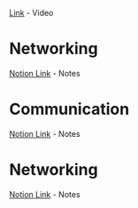 [Link](https://namastedev.com/learn/namaste-frontend-system-design/rest-apis) - Video

# Networking

[Notion Link](https://www.notion.so/1-Networking-6584504d586f4960a0ef67db5173f7cf) - Notes

# Communication

[Notion Link](https://www.notion.so/2-Communications-5959b1e9ea26468cadcb52bf190e30b9) - Notes

# Networking

[Notion Link](https://www.notion.so/3-Security-20d2bbe09c674efea078afdc9d7bb08e) - Notes
